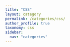 ```yaml
---
title: "CSS"
layout: category
permalink: /categories/css/
author_profile: true
taxonomy: css
sidebar:
  nav: "categories"
---
```

